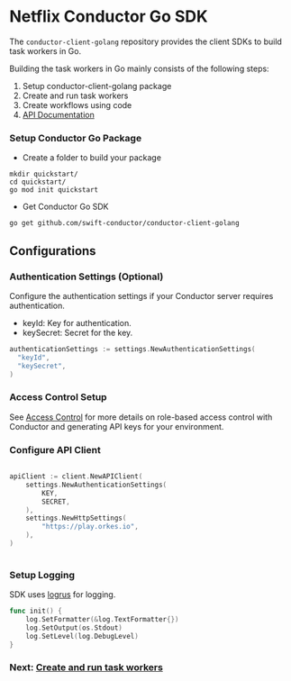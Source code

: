 # Netflix Conductor Go SDK

The `conductor-client-golang` repository provides the client SDKs to build task workers in Go.

Building the task workers in Go mainly consists of the following steps:

1. Setup conductor-client-golang package
2. Create and run task workers
3. Create workflows using code
4. [API Documentation](https://github.com/swift-conductor/conductor-client-golang/tree/main/docs)
   
### Setup Conductor Go Package​

* Create a folder to build your package
```shell
mkdir quickstart/
cd quickstart/
go mod init quickstart
```

* Get Conductor Go SDK

```shell
go get github.com/swift-conductor/conductor-client-golang
```
## Configurations

### Authentication Settings (Optional)
Configure the authentication settings if your Conductor server requires authentication.
* keyId: Key for authentication.
* keySecret: Secret for the key.

```go
authenticationSettings := settings.NewAuthenticationSettings(
  "keyId",
  "keySecret",
)
```

### Access Control Setup
See [Access Control](https://orkes.io/content/docs/getting-started/concepts/access-control) for more details on role-based access control with Conductor and generating API keys for your environment.

### Configure API Client
```go

apiClient := client.NewAPIClient(
    settings.NewAuthenticationSettings(
        KEY,
        SECRET,
    ),
    settings.NewHttpSettings(
        "https://play.orkes.io",
    ),
)
	
```

### Setup Logging
SDK uses [logrus](https://github.com/sirupsen/logrus) for logging.

```go
func init() {
	log.SetFormatter(&log.TextFormatter{})
	log.SetOutput(os.Stdout)
	log.SetLevel(log.DebugLevel)
}
```

### Next: [Create and run task workers](workers_sdk.md)
